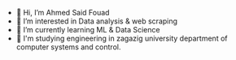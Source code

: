 - 👋 Hi, I’m Ahmed Said Fouad
- 👀 I’m interested in Data analysis & web scraping
- 🌱 I’m currently learning ML & Data Science
- 🧐 I'm studying engineering in zagazig university department of computer systems and control.

<!---
ahmedsaid352/ahmedsaid352 is a ✨ special ✨ repository because its `README.md` (this file) appears on your GitHub profile.
You can click the Preview link to take a look at your changes.
--->
